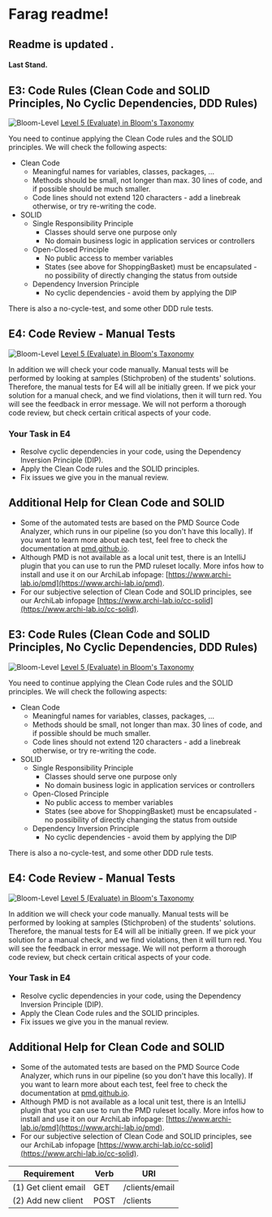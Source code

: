 # Farag readme!
## Readme is updated .

#### Last Stand.


## E3: Code Rules (Clean Code and SOLID Principles, No Cyclic Dependencies, DDD Rules)

![Bloom-Level](./images/5-filled-32.png)
[Level 5 (Evaluate) in Bloom's Taxonomy](https://www.archi-lab.io/infopages/material/blooms_taxonomy.html#level5)

You need to continue applying the Clean Code rules and the SOLID principles. We will check the following aspects:

* Clean Code
    * Meaningful names for variables, classes, packages, ...
    * Methods should be small, not longer than max. 30 lines of code, and if possible should be much smaller.
    * Code lines should not extend 120 characters - add a linebreak otherwise, or try re-writing the code.
* SOLID
    * Single Responsibility Principle
        * Classes should serve one purpose only
        * No domain business logic in application services or controllers
    * Open-Closed Principle
        * No public access to member variables
        * States (see above for ShoppingBasket) must be encapsulated - no possibility of directly changing the status from outside
    * Dependency Inversion Principle
        * No cyclic dependencies - avoid them by applying the DIP

There is also a no-cycle-test, and some other DDD rule tests. 



## E4: Code Review - Manual Tests

![Bloom-Level](./images/5-filled-32.png)
[Level 5 (Evaluate) in Bloom's Taxonomy](https://www.archi-lab.io/infopages/material/blooms_taxonomy.html#level5)

In addition we will check your code manually. Manual tests will be performed by 
looking at samples (Stichproben) of the students' solutions. Therefore, the manual
tests for E4 will all be initially green. If we pick your solution for a manual check, and we find violations, then
it will turn red. You will see the feedback in error message. We will not perform a thorough code review, but
check certain critical aspects of your code.

### Your Task in E4

* Resolve cyclic dependencies in your code, using the Dependency Inversion Principle (DIP). 
* Apply the Clean Code rules and the SOLID principles. 
* Fix issues we give you in the manual review.


## Additional Help for Clean Code and SOLID

- Some of the automated tests are based on the PMD Source Code Analyzer, which runs in our pipeline (so you
  don't have this locally). If you want to learn more about each test, feel free to check the
  documentation at [pmd.github.io](https://pmd.github.io/latest/pmd_rules_java.html).
- Although PMD is not available as a local unit test, there is an IntelliJ plugin that you can use to 
  run the PMD ruleset locally. More infos how to install and use it on our ArchiLab infopage:
  [https://www.archi-lab.io/pmd](https://www.archi-lab.io/pmd).
- For our subjective selection of Clean Code and SOLID principles, see our ArchiLab infopage
  [https://www.archi-lab.io/cc-solid](https://www.archi-lab.io/cc-solid).



## E3: Code Rules (Clean Code and SOLID Principles, No Cyclic Dependencies, DDD Rules)

![Bloom-Level](./images/5-filled-32.png)
[Level 5 (Evaluate) in Bloom's Taxonomy](https://www.archi-lab.io/infopages/material/blooms_taxonomy.html#level5)

You need to continue applying the Clean Code rules and the SOLID principles. We will check the following aspects:

* Clean Code
    * Meaningful names for variables, classes, packages, ...
    * Methods should be small, not longer than max. 30 lines of code, and if possible should be much smaller.
    * Code lines should not extend 120 characters - add a linebreak otherwise, or try re-writing the code.
* SOLID
    * Single Responsibility Principle
        * Classes should serve one purpose only
        * No domain business logic in application services or controllers
    * Open-Closed Principle
        * No public access to member variables
        * States (see above for ShoppingBasket) must be encapsulated - no possibility of directly changing the status from outside
    * Dependency Inversion Principle
        * No cyclic dependencies - avoid them by applying the DIP

There is also a no-cycle-test, and some other DDD rule tests. 



## E4: Code Review - Manual Tests

![Bloom-Level](./images/5-filled-32.png)
[Level 5 (Evaluate) in Bloom's Taxonomy](https://www.archi-lab.io/infopages/material/blooms_taxonomy.html#level5)

In addition we will check your code manually. Manual tests will be performed by 
looking at samples (Stichproben) of the students' solutions. Therefore, the manual
tests for E4 will all be initially green. If we pick your solution for a manual check, and we find violations, then
it will turn red. You will see the feedback in error message. We will not perform a thorough code review, but
check certain critical aspects of your code.

### Your Task in E4

* Resolve cyclic dependencies in your code, using the Dependency Inversion Principle (DIP). 
* Apply the Clean Code rules and the SOLID principles. 
* Fix issues we give you in the manual review.


## Additional Help for Clean Code and SOLID

- Some of the automated tests are based on the PMD Source Code Analyzer, which runs in our pipeline (so you
  don't have this locally). If you want to learn more about each test, feel free to check the
  documentation at [pmd.github.io](https://pmd.github.io/latest/pmd_rules_java.html).
- Although PMD is not available as a local unit test, there is an IntelliJ plugin that you can use to 
  run the PMD ruleset locally. More infos how to install and use it on our ArchiLab infopage:
  [https://www.archi-lab.io/pmd](https://www.archi-lab.io/pmd).
- For our subjective selection of Clean Code and SOLID principles, see our ArchiLab infopage
  [https://www.archi-lab.io/cc-solid](https://www.archi-lab.io/cc-solid).





| Requirement          | Verb   | URI             | 
|----------------------|--------|-----------------|
| (1) Get client email | GET    | /clients/email  |   
| (2) Add new client   | POST   | /clients        |

